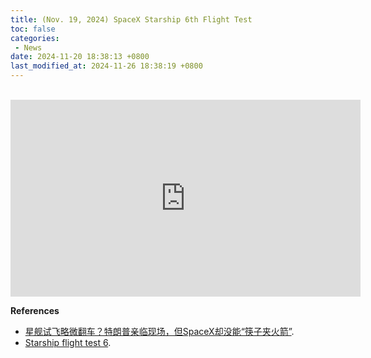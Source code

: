 ```yaml
---
title: (Nov. 19, 2024) SpaceX Starship 6th Flight Test
toc: false
categories:
 - News
date: 2024-11-20 18:38:13 +0800
last_modified_at: 2024-11-26 18:38:19 +0800
---
```


<br>

<iframe class="iframe--video" width="560" height="315" src="https://www.youtube.com/embed/0d92Loot46M?si=S35n2UYZBkT0KDjY" title="YouTube video player" frameborder="0" allow="accelerometer; autoplay; clipboard-write; encrypted-media; gyroscope; picture-in-picture; web-share" referrerpolicy="strict-origin-when-cross-origin" allowfullscreen></iframe>

<br>

**References**

- [星舰试飞略微翻车？特朗普亲临现场，但SpaceX却没能“筷子夹火箭”](https://mp.weixin.qq.com/s/9sm8wEg2cPw3tbd3Lk5hgA).
- [Starship flight test 6](https://en.wikipedia.org/wiki/Starship_flight_test_6).